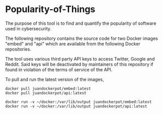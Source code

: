 # Popularity-of-Things

The purpose of this tool is to find and quantify the popularity of software used in cybersecurity.

The following repository contains the source code for two Docker images "embed" and "api" which are available from the following
Docker repositories.

The tool uses various third party API keys to access Twitter, Google and Reddit.
Said keys will be deactivated by maintainers of this repository if found in violation of the terms of service of the API.

To pull and run the latest version of the images,

```
docker pull juandockerpot/embed:latest
docker pull juandockerpot/api:latest

docker run -v ~/docker:/var/lib/output juandockerpot/embed:latest
docker run -v ~/docker:/var/lib/output juandockerpot/api:latest

```
